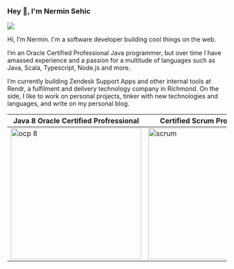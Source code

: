 ### Hey 👋, I'm Nermin Sehic

[![](https://img.shields.io/badge/-Nermin%20Sehic-blue?style=flat-square&logo=Linkedin&logoColor=white&link=https://www.linkedin.com/in/nsehic)](https://www.linkedin.com/in/nsehic/)

Hi, I’m Nermin. I'm a software developer building cool things on the web.

I’m an Oracle Certified Professional Java programmer, but over time I have amassed experience and a passion for a multitude of languages such as Java, Scala, Typescript, Node.js and more. 

I’m currently building Zendesk Support Apps and other internal tools at Rendr, a fulfilment and delivery technology company in Richmond. On the side, I like to work on personal projects, tinker with new technologies and languages, and write on my personal blog.


| Java 8 Oracle Certified Profressional | Certified Scrum Product Owner |
| -------------- | ----------- | 
| [<img src="https://user-images.githubusercontent.com/91134194/197762952-f55e6854-095a-4af6-a1cf-b620e9af2d4a.jpg" alt="ocp 8" width="300"/>](https://prismic-io.s3.amazonaws.com/nerminsehic-blog/80a7cb42-71ca-4b71-9acf-02c076c09583_OCP_Certificate.pdf) | [<img src="https://user-images.githubusercontent.com/91134194/197764274-a35f9ffc-53fb-437c-bcad-a8cbba0650aa.png" alt="scrum" width="300"/>](https://www.scrumalliance.org/community/profile/nsehic) |
